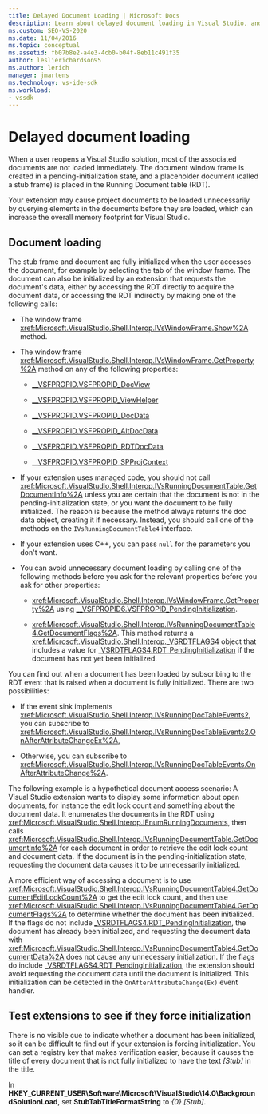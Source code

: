 ```yaml
---
title: Delayed Document Loading | Microsoft Docs
description: Learn about delayed document loading in Visual Studio, and how to code extensions so that they do not query elements in a document before it is loaded.
ms.custom: SEO-VS-2020
ms.date: 11/04/2016
ms.topic: conceptual
ms.assetid: fb07b8e2-a4e3-4cb0-b04f-8eb11c491f35
author: leslierichardson95
ms.author: lerich
manager: jmartens
ms.technology: vs-ide-sdk
ms.workload:
- vssdk
---
```

# Delayed document loading

When a user reopens a Visual Studio solution, most of the associated documents are not loaded immediately. The document window frame is created in a pending-initialization state, and a placeholder document (called a stub frame) is placed in the Running Document table (RDT).

Your extension may cause project documents to be loaded unnecessarily by querying elements in the documents before they are loaded, which can increase the overall memory footprint for Visual Studio.

## Document loading

The stub frame and document are fully initialized when the user accesses the document, for example by selecting the tab of the window frame. The document can also be initialized by an extension that requests the document's data, either by accessing the RDT directly to acquire the document data, or accessing the RDT indirectly by making one of the following calls:

- The window frame <xref:Microsoft.VisualStudio.Shell.Interop.IVsWindowFrame.Show%2A> method.

- The window frame <xref:Microsoft.VisualStudio.Shell.Interop.IVsWindowFrame.GetProperty%2A> method on any of the following properties:

  - [__VSFPROPID.VSFPROPID_DocView](<xref:Microsoft.VisualStudio.Shell.Interop.__VSFPROPID.VSFPROPID_DocView>)

  - [__VSFPROPID.VSFPROPID_ViewHelper](<xref:Microsoft.VisualStudio.Shell.Interop.__VSFPROPID.VSFPROPID_ViewHelper>)

  - [__VSFPROPID.VSFPROPID_DocData](<xref:Microsoft.VisualStudio.Shell.Interop.__VSFPROPID.VSFPROPID_DocData>)

  - [__VSFPROPID.VSFPROPID_AltDocData](<xref:Microsoft.VisualStudio.Shell.Interop.__VSFPROPID.VSFPROPID_AltDocData>)

  - [__VSFPROPID.VSFPROPID_RDTDocData](<xref:Microsoft.VisualStudio.Shell.Interop.__VSFPROPID.VSFPROPID_RDTDocData>)

  - [__VSFPROPID.VSFPROPID_SPProjContext](<xref:Microsoft.VisualStudio.Shell.Interop.__VSFPROPID.VSFPROPID_SPProjContext>)

- If your extension uses managed code, you should not call <xref:Microsoft.VisualStudio.Shell.Interop.IVsRunningDocumentTable.GetDocumentInfo%2A> unless you are certain that the document is not in the pending-initialization state, or you want the document to be fully initialized. The reason is because the method always returns the doc data object, creating it if necessary. Instead, you should call one of the methods on the `IVsRunningDocumentTable4` interface.

- If your extension uses C++, you can pass `null` for the parameters you don't want.

- You can avoid unnecessary document loading by calling one of the following methods before you ask for the relevant properties before you ask for other properties:

  - <xref:Microsoft.VisualStudio.Shell.Interop.IVsWindowFrame.GetProperty%2A> using [__VSFPROPID6.VSFPROPID_PendingInitialization](<xref:Microsoft.VisualStudio.Shell.Interop.__VSFPROPID6.VSFPROPID_PendingInitialization>).

  - <xref:Microsoft.VisualStudio.Shell.Interop.IVsRunningDocumentTable4.GetDocumentFlags%2A>. This method returns a <xref:Microsoft.VisualStudio.Shell.Interop._VSRDTFLAGS4> object that includes a value for [_VSRDTFLAGS4.RDT_PendingInitialization](<xref:Microsoft.VisualStudio.Shell.Interop._VSRDTFLAGS4.RDT_PendingInitialization>) if the document has not yet been initialized.

You can find out when a document has been loaded by subscribing to the RDT event that is raised when a document is fully initialized. There are two possibilities:

- If the event sink implements <xref:Microsoft.VisualStudio.Shell.Interop.IVsRunningDocTableEvents2>, you can subscribe to <xref:Microsoft.VisualStudio.Shell.Interop.IVsRunningDocTableEvents2.OnAfterAttributeChangeEx%2A>,

- Otherwise, you can subscribe to <xref:Microsoft.VisualStudio.Shell.Interop.IVsRunningDocTableEvents.OnAfterAttributeChange%2A>.

The following example is a hypothetical document access scenario: A Visual Studio extension wants to display some information about open documents, for instance the edit lock count and something about the document data. It enumerates the documents in the RDT using <xref:Microsoft.VisualStudio.Shell.Interop.IEnumRunningDocuments>, then calls <xref:Microsoft.VisualStudio.Shell.Interop.IVsRunningDocumentTable.GetDocumentInfo%2A> for each document in order to retrieve the edit lock count and document data. If the document is in the pending-initialization state, requesting the document data causes it to be unnecessarily initialized.

A more efficient way of accessing a document is to use <xref:Microsoft.VisualStudio.Shell.Interop.IVsRunningDocumentTable4.GetDocumentEditLockCount%2A> to get the edit lock count, and then use <xref:Microsoft.VisualStudio.Shell.Interop.IVsRunningDocumentTable4.GetDocumentFlags%2A> to determine whether the document has been initialized. If the flags do not include [_VSRDTFLAGS4.RDT_PendingInitialization](<xref:Microsoft.VisualStudio.Shell.Interop._VSRDTFLAGS4.RDT_PendingInitialization>), the document has already been initialized, and requesting the document data with <xref:Microsoft.VisualStudio.Shell.Interop.IVsRunningDocumentTable4.GetDocumentData%2A> does not cause any unnecessary initialization. If the flags do include [_VSRDTFLAGS4.RDT_PendingInitialization](<xref:Microsoft.VisualStudio.Shell.Interop._VSRDTFLAGS4.RDT_PendingInitialization>), the extension should avoid requesting the document data until the document is initialized. This initialization can be detected in the `OnAfterAttributeChange(Ex)` event handler.

## Test extensions to see if they force initialization

There is no visible cue to indicate whether a document has been initialized, so it can be difficult to find out if your extension is forcing initialization. You can set a registry key that makes verification easier, because it causes the title of every document that is not fully initialized to have the text *[Stub]* in the title.

In **HKEY_CURRENT_USER\Software\Microsoft\VisualStudio\14.0\BackgroundSolutionLoad**, set **StubTabTitleFormatString** to *{0} [Stub]*.
